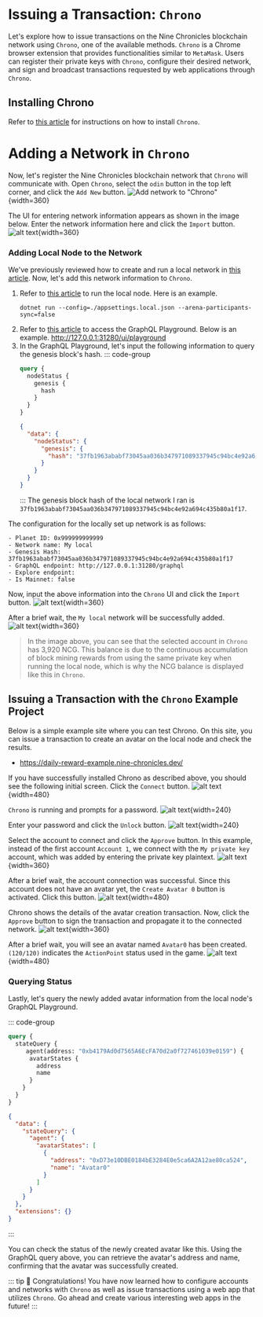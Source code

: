 # Issuing a Transaction: `Chrono`

Let's explore how to issue transactions on the Nine Chronicles blockchain network using `Chrono`, one of the available methods. `Chrono` is a Chrome browser extension that provides functionalities similar to `MetaMask`. Users can register their private keys with `Chrono`, configure their desired network, and sign and broadcast transactions requested by web applications through `Chrono`.

## Installing Chrono
Refer to [this article](../../general/chrono/how-to-use-chrono) for instructions on how to install `Chrono`.

# Adding a Network in `Chrono`

Now, let's register the Nine Chronicles blockchain network that `Chrono` will communicate with. Open `Chrono`, select the `odin` button in the top left corner, and click the `Add New` button.
![Add network to "Chrono"](/images/en/guide/issue-transaction/issue-transaction-with-chrono/add-network.png){width=360}

The UI for entering network information appears as shown in the image below. Enter the network information here and click the `Import` button.
![alt text](/images/en/guide/issue-transaction/issue-transaction-with-chrono/import-network-empty.png){width=360}

### Adding Local Node to the Network

We've previously reviewed how to create and run a local network in [this article](../create-network/running-a-blockchain-node-with-dotnet-project). Now, let's add this network information to `Chrono`.

1. Refer to [this article](../create-network/running-a-blockchain-node-with-dotnet-project) to run the local node. Here is an example.
    ```shell
    dotnet run --config=./appsettings.local.json --arena-participants-sync=false
    ```
2. Refer to [this article](../get-state/get-state-with-headless-graphql) to access the GraphQL Playground. Below is an example.
    http://127.0.0.1:31280/ui/playground
3. In the GraphQL Playground, let's input the following information to query the genesis block's hash.
    ::: code-group
    ```graphql [Query]
    query {
      nodeStatus {
        genesis {
          hash
        }
      }
    }
    ```
    ```json [Result]
    {
      "data": {
        "nodeStatus": {
          "genesis": {
            "hash": "37fb1963ababf73045aa036b347971089337945c94bc4e92a694c435b80a1f17"
          }
        }
      }
    }
    ```
    :::
    The genesis block hash of the local network I ran is `37fb1963ababf73045aa036b347971089337945c94bc4e92a694c435b80a1f17`.

The configuration for the locally set up network is as follows:
```
- Planet ID: 0x999999999999
- Network name: My local
- Genesis Hash: 37fb1963ababf73045aa036b347971089337945c94bc4e92a694c435b80a1f17
- GraphQL endpoint: http://127.0.0.1:31280/graphql
- Explore endpoint:
- Is Mainnet: false
```

Now, input the above information into the `Chrono` UI and click the `Import` button.
![alt text](/images/en/guide/issue-transaction/issue-transaction-with-chrono/import-my-local-network.png){width=360}

After a brief wait, the `My local` network will be successfully added.
![alt text](/images/en/guide/issue-transaction/issue-transaction-with-chrono/my-local-network.png){width=360}

> In the image above, you can see that the selected account in `Chrono` has 3,920 NCG. This balance is due to the continuous accumulation of block mining rewards from using the same private key when running the local node, which is why the NCG balance is displayed like this in `Chrono`.

## Issuing a Transaction with the `Chrono` Example Project

Below is a simple example site where you can test Chrono. On this site, you can issue a transaction to create an avatar on the local node and check the results.

- https://daily-reward-example.nine-chronicles.dev/

If you have successfully installed Chrono as described above, you should see the following initial screen. Click the `Connect` button.
![alt text](/images/en/guide/issue-transaction/issue-transaction-with-chrono/image.png){width=480}

`Chrono` is running and prompts for a password.
![alt text](/images/en/guide/issue-transaction/issue-transaction-with-chrono/image-1.png){width=240}

Enter your password and click the `Unlock` button.
![alt text](/images/en/guide/issue-transaction/issue-transaction-with-chrono/image-2.png){width=240}

Select the account to connect and click the `Approve` button. In this example, instead of the first account `Account 1`, we connect with the `My private key` account, which was added by entering the private key plaintext.
![alt text](/images/en/guide/issue-transaction/issue-transaction-with-chrono/image-3.png){width=360}

After a brief wait, the account connection was successful. Since this account does not have an avatar yet, the `Create Avatar 0` button is activated. Click this button.
![alt text](/images/en/guide/issue-transaction/issue-transaction-with-chrono/image-4.png){width=480}

Chrono shows the details of the avatar creation transaction. Now, click the `Approve` button to sign the transaction and propagate it to the connected network.
![alt text](/images/en/guide/issue-transaction/issue-transaction-with-chrono/image-5.png){width=360}

After a brief wait, you will see an avatar named `Avatar0` has been created. `(120/120)` indicates the `ActionPoint` status used in the game.
![alt text](/images/en/guide/issue-transaction/issue-transaction-with-chrono/image-6.png "Title"){width=480}

### Querying Status

Lastly, let's query the newly added avatar information from the local node's GraphQL Playground.

::: code-group
```graphql [Query]
query {
  stateQuery {
     agent(address: "0xb4179Ad0d7565A6EcFA70d2a0f727461039e0159") {
      avatarStates {
        address
        name
      }
    }
  }
}
```
```json [Result]
{
  "data": {
    "stateQuery": {
      "agent": {
        "avatarStates": [
          {
            "address": "0xD73e10DBE0184bE3284E0e5ca6A2A12ae80ca524",
            "name": "Avatar0"
          }
        ]
      }
    }
  },
  "extensions": {}
}
```
:::

You can check the status of the newly created avatar like this. Using the GraphQL query above, you can retrieve the avatar's address and name, confirming that the avatar was successfully created.

::: tip :tada:
Congratulations! You have now learned how to configure accounts and networks with `Chrono` as well as issue transactions using a web app that utilizes `Chrono`. Go ahead and create various interesting web apps in the future!
:::
